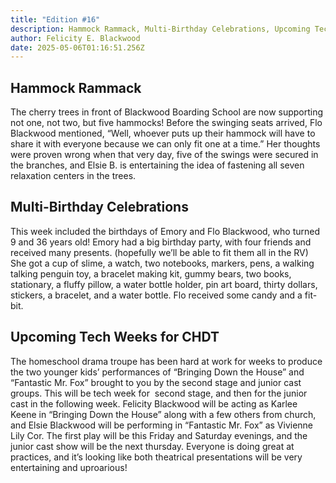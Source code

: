 ```yaml
---
title: "Edition #16"
description: Hammock Rammack, Multi-Birthday Celebrations, Upcoming Tech Weeks for CHDT
author: Felicity E. Blackwood
date: 2025-05-06T01:16:51.256Z
---
```

## Hammock Rammack
The cherry trees in front of Blackwood Boarding School are now supporting not one, not two, but five hammocks! Before the swinging seats arrived, Flo Blackwood mentioned, “Well, whoever puts up their hammock will have to share it with everyone because we can only fit one at a time.” Her thoughts were proven wrong when that very day, five of the swings were secured in the branches, and Elsie B. is entertaining the idea of fastening all seven relaxation centers in the trees. 

## Multi-Birthday Celebrations
This week included the birthdays of Emory and Flo Blackwood, who turned 9 and 36 years old! Emory had a big birthday party, with four friends and received many presents. (hopefully we’ll be able to fit them all in the RV) She got a cup of slime, a watch, two notebooks, markers, pens, a walking talking penguin toy, a bracelet making kit, gummy bears, two books, stationary, a fluffy pillow, a water bottle holder, pin art board, thirty dollars, stickers, a bracelet, and a water bottle. Flo received some candy and a fit-bit. 



## Upcoming Tech Weeks for CHDT

The homeschool drama troupe has been hard at work for weeks to produce the two younger kids’ performances of “Bringing Down the House” and “Fantastic Mr. Fox” brought to you by the second stage and junior cast groups. This will be tech week for  second stage, and then for the junior cast in the following week. Felicity Blackwood will be acting as Karlee Keene in “Bringing Down the House” along with a few others from church, and Elsie Blackwood will be performing in “Fantastic Mr. Fox” as Vivienne Lily Cor. The first play will be this Friday and Saturday evenings, and the junior cast show will be the next thursday. Everyone is doing great at practices, and it’s looking like both theatrical presentations will be very entertaining and uproarious!